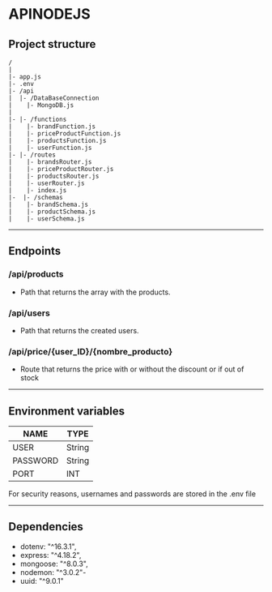 # APINODEJS

## Project structure

```
/
|
|- app.js
|- .env
|- /api
|  |- /DataBaseConnection
|    |- MongoDB.js
|
|- |- /functions
|    |- brandFunction.js
|    |- priceProductFunction.js
|    |- productsFunction.js
|    |- userFunction.js
|- |- /routes
|    |- brandsRouter.js
|    |- priceProductRouter.js
|    |- productsRouter.js
|    |- userRouter.js
|    |- index.js
|-  |- /schemas
|    |- brandSchema.js
|    |- productSchema.js
|    |- userSchema.js
```
---
## Endpoints 

### /api/products
-   Path that returns the array with the products.
### /api/users
-   Path that returns the created users.
### /api/price/{user_ID}/{nombre_producto}
-   Route that returns the price with or without the discount or if out of stock


--- 
## Environment variables

| NAME   | TYPE   |
| -------- | ------ |
| USER     | String |
| PASSWORD | String |
| PORT     | INT    | 

For security reasons, usernames and passwords are stored in the .env file

---

## Dependencies

   -   dotenv: "^16.3.1",
   -   express: "^4.18.2",
   -   mongoose: "^8.0.3",
   -   nodemon: "^3.0.2"-
   -   uuid: "^9.0.1"


